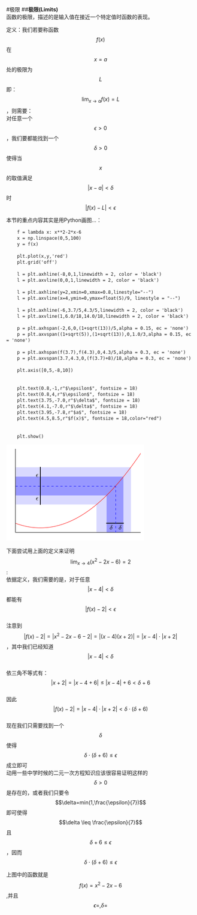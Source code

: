 #极限
##**极限(Limits)**  
函数的极限，描述的是输入值在接近一个特定值时函数的表现。

定义：我们若要称函数$$f(x)$$在$$x=a$$处的极限为$$L$$即：$$\lim_{x\rightarrow a}f(x)=L$$，则需要：     
对任意一个$$\epsilon > 0$$，我们要都能找到一个$$\delta >0$$使得当$$x$$的取值满足$$|x-a|<\delta$$时$$|f(x)-L|<\epsilon$$  

本节的重点内容其实是用Python画图...：  

```
    f = lambda x: x**2-2*x-6
    x = np.linspace(0,5,100)
    y = f(x)
    
    plt.plot(x,y,'red')
    plt.grid('off')
    
    l = plt.axhline(-8,0,1,linewidth = 2, color = 'black')
    l = plt.axvline(0,0,1,linewidth = 2, color = 'black')
    
    l = plt.axhline(y=2,xmin=0,xmax=0.8,linestyle="--")
    l = plt.axvline(x=4,ymin=0,ymax=float(5)/9, linestyle = "--")
    
    l = plt.axhline(-6,3.7/5,4.3/5,linewidth = 2, color = 'black')
    l = plt.axvline(1,6.0/18,14.0/18,linewidth = 2, color = 'black')
    
    p = plt.axhspan(-2,6,0,(1+sqrt(13))/5,alpha = 0.15, ec = 'none')
    p = plt.axvspan((1+sqrt(5)),(1+sqrt(13)),0,1.0/3,alpha = 0.15, ec = 'none')
    
    p = plt.axhspan(f(3.7),f(4.3),0,4.3/5,alpha = 0.3, ec = 'none')
    p = plt.axvspan(3.7,4.3,0,(f(3.7)+8)/18,alpha = 0.3, ec = 'none')
    
    plt.axis([0,5,-8,10])
    
    
    plt.text(0.8,-1,r"$\epsilon$", fontsize = 18)
    plt.text(0.8,4,r"$\epsilon$", fontsize = 18)
    plt.text(3.75,-7.0,r"$\delta$", fontsize = 18)
    plt.text(4.1,-7.0,r"$\delta$", fontsize = 18)
    plt.text(3.95,-7.8,r"$a$", fontsize = 18)
    plt.text(4.5,8.5,r"$f(x)$", fontsize = 18,color="red")
    
    
    plt.show()
```

![05-01 limit](images/05-01limits.png)

下面尝试用上面的定义来证明$$\lim_{x\rightarrow 4}(x^2-2x-6)=2$$:   
依据定义，我们需要的是，对于任意$$|x-4|<\delta$$都能有$$|f(x)-2|<\epsilon$$  
注意到$$|f(x)-2|=|x^2-2x-6-2|=|(x-4)(x+2)|=|x-4|\cdot|x+2|$$，其中我们已经知道$$|x-4|<\delta$$    
依三角不等式有：$$|x+2|=|x-4+6|\leq|x-4|+6<\delta+6$$  
因此$$|f(x)-2|=|x-4|\cdot|x+2|<\delta\cdot (\delta+6)$$  
现在我们只需要找到一个$$\delta$$使得$$\delta\cdot (\delta+6)\leq\epsilon$$成立即可  
动用一些中学时候的二元一次方程知识应该很容易证明这样的$$\delta >0$$是存在的，或者我们只要令$$\delta=min(1,\frac{\epsilon}{7})$$即可使得$$\delta \leq \frac{\epsilon}{7}$$且$$\delta +6\leq \epsilon$$，因而$$\delta\cdot (\delta+6)\leq\epsilon$$  

上图中的函数就是$$f(x)=x^2-2x-6$$,并且$$\epsilon=,\delta=$$
